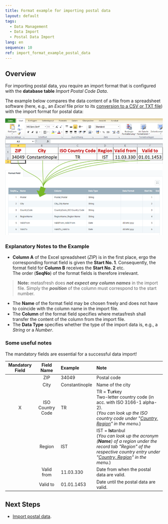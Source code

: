 ```yaml
---
title: Format example for importing postal data
layout: default
tags:
  - Data Management
  - Data Import
  - Postal Data Import
lang: en
sequence: 10
ref: import_format_example_postal_data
---
```


## Overview
For importing postal data, you require an import format that is configured with the **database table** *Import Postal Code Data*.

The example below compares the data content of a file from a spreadsheet software (here, e.g., an *Excel* file prior to its [conversion to a CSV or TXT file](Import_file_useful_tips)) with the import format for postal data:

![](assets/Postal_data_import_Excel_table_Format.png)

### Explanatory Notes to the Example
- **Column A** of the Excel spreadsheet (*ZIP*) is in the first place, ergo the corresponding format field is given the **Start No. 1**. Consequently, the format field for **Column B** receives the **Start No. 2** etc.<br> The order (**SeqNo**) of the format fields is therefore irrelevant.
 >**Note:** metasfresh does ***not expect any column names*** in the import file. Simply the ***position*** of the column must correspond to the start number.

- The **Name** of the format field may be chosen freely and does not have to coincide with the column name in the import file.
- The **Column** of the format field specifies where metasfresh shall transfer the content of the column from the import file.
- The **Data Type** specifies whether the type of the import data is, e.g., a *String* or a *Number*.

### Some useful notes
The mandatory fields are essential for a successful data import!

| Mandatory Field | Field Name | Example | Note |
| :---: | :---: | :--- | :--- |
|  | ZIP | 34049 | Postal code |
|  | City | Constantinople | Name of the city |
| X | ISO Country Code | TR | TR = **T**u**r**key<br> Two-letter country code (in acc. with ISO 3166-1 alpha-2).<br> (*You can look up the ISO country code under "[Country, Region](Menu)" in the menu.*) |
|  | Region | IST | IST = **Ist**anbul<br> (*You can look up the acronym (**Name**) of a region under the record tab "Region" of the respective country entry under "[Country, Region](Menu)" in the menu.*) |
|  | Valid from | 11.03.330 | Date from when the postal data are valid. |
|  | Valid to | 01.01.1453 | Date until the postal data are valid. |

## Next Steps
- [Import postal data](Import_postal_data).
